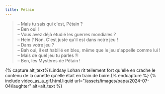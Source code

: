 ```yaml
---
title: Pétain
---
```


> – Mais tu sais qui c'est, Pétain ?  
> – Ben oui !  
> – Vous avez déjà étudié les guerres mondiales ?  
> – Hein ? Non. C'est juste qu'il est dans notre jeu !  
> – Dans votre jeu ?  
> – Bah oui, il est habillé en bleu, même que le jeu s'appelle comme lui !  
> – Mais de quel jeu tu parles ?!  
> – Ben, les Mystères de Pétain !

{% capture alt_text%}Lindsay Lohan rit tellement fort qu'elle en crache le contenu de la canette qu'elle était en train de boire.{% endcapture %} {% include video_as_a_gif.html.liquid
url="/assets/images/papa/2024-07-04/laughter"
alt=alt_text
%}
